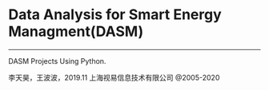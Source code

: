 # Data Analysis for Smart Energy Managment(DASM)

---------------------------
DASM Projects Using Python. 



李天昊，王波波，2019.11
上海视易信息技术有限公司 @2005-2020

